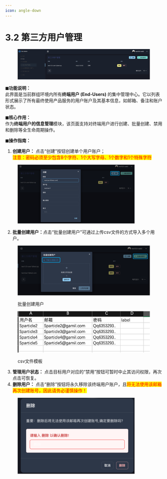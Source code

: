 ```yaml
---
icon: angle-down
---
```


# 3.2 第三方用户管理

<figure><img src="../../.gitbook/assets/第三方用户管理.png" alt=""><figcaption></figcaption></figure>

**◼︎功能说明：**\
此界面是当前群组环境内所有**终端用户 (End-Users)** 的集中管理中心。它以列表形式展示了所有最终使用产品服务的用户账户及其基本信息，如邮箱、备注和账户状态。

**◼︎核心作用：**\
作为**终端用户的信息管理**模块，该页面支持对终端用户进行创建、批量创建、禁用和删除等全生命周期操作。

**◼︎操作指南：**

1. **创建用户：** 点击“创建”按钮创建单个用户账户；\
   <mark style="color:red;">注意：密码必须至少包含8个字符、1个大写字母、1个数字和1个特殊字符</mark>

<div align="left"><figure><img src="../../.gitbook/assets/创建第三方用户.png" alt="" width="375"><figcaption></figcaption></figure></div>

2. **批量创建用户：**&#x70B9;击“批量创建用户”可通过上传csv文件的方式导入多个用户。

<div align="left"><figure><img src="../../.gitbook/assets/批量创建第三方用户.png" alt="" width="563"><figcaption><p>批量创建用户</p></figcaption></figure> <figure><img src="../../.gitbook/assets/批量导入模板.png" alt=""><figcaption><p>csv文件模板</p></figcaption></figure></div>

3. **管理用户状态：** 点击目标用户对应的“禁用”按钮可暂时中止其访问权限，再次点击可恢复。
4. **删除用户：** 点击“删除”按钮将永久移除该终端用户账户，且<mark style="color:red;">将无法使用该邮箱再次创建账号，因此请务必谨慎操作！</mark>

<div align="left"><figure><img src="../../.gitbook/assets/删除第三方用户.png" alt="" width="375"><figcaption></figcaption></figure></div>
